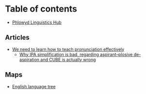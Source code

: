 # Table of contents

* [Phlowyd Linguistics Hub](README.md)

## Articles

* [We need to learn how to teach pronunciation effectively](articles/we-need-to-learn-how-to-teach-pronunciation-effectively/README.md)
  * [Why IPA simplification is bad, regarding aspirant–plosive de-aspiration and CUBE is actually wrong](articles/we-need-to-learn-how-to-teach-pronunciation-effectively/why-ipa-simplification-is-bad-regarding-aspirant-plosive-de-aspiration-and-cube-is-actually-wrong.md)

## Maps

* [English language tree](maps/english-language-tree.md)

